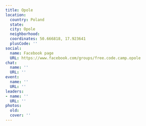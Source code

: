 ```yaml
---
title: Opole
location:
  country: Poland
  state: 
  city: Opole
  neighborhood: 
  coordinates: 50.666818, 17.923641
  plusCode: ''
social:
  name: Facebook page
  URL: https://www.facebook.com/groups/free.code.camp.opole
chat:
  name: ''
  URL: ''
event:
  name: ''
  URL: ''
leaders:
- name: ''
  URL: ''
photos:
  old: 
  cover: ''
---
```

